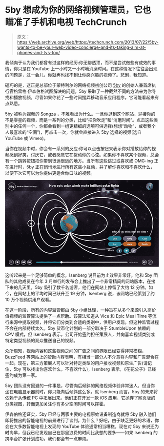 # 5by 想成为你的网络视频管理员，它也瞄准了手机和电视 TechCrunch

> 原文：<https://web.archive.org/web/https://techcrunch.com/2013/07/22/5by-wants-to-be-your-web-video-concierge-and-its-taking-aim-at-phones-and-tvs-too/>

我倾向于认为我们都曾有过这样的经历:你无聊透顶，而不是尝试做些有成效的事情，你只是在 YouTube 上一小时又一小时地消磨时间。在这种情况下往往会出现的问题是，过一会儿，你就再也找不到让你感兴趣的视频了。悲剧，我知道。

碰巧的是，这正是总部位于蒙特利尔的网络视频初创公司 [5by](https://web.archive.org/web/20221224143933/http://www.5by.com/) 的创始人兼首席执行官格雷格·伊森伯格试图解决的问题。5by 采取了一种截然不同的方法来为你寻找和播放视频，尽管如果你花了一些时间摆弄移动音乐应用程序，它可能看起来有点熟悉。

5by 被称为视频的 [Songza](https://web.archive.org/web/20221224143933/http://techcrunch.com/tag/songza) ，不难看出为什么。一旦你逛到这个网站，迎接你的不是零星的视频，而是一系列的分类，比如“把你吹走”和“消磨时间”。点击这些类别中的任何一个，你都会看到一组更精细的选项可供选择(想想“动物”，或者我个人最喜欢的“空间”)，再点击一次，你就会直接进入 5by 选择的视频(选自 YouTube 或 Vimeo)。

当你在视频中时，你会有一系列的反应:你可以点击按钮来表示你对播放给你的视频感到好笑，讨厌它，或者感觉它在拨动你的心弦。如果你不喜欢某个视频，总会有一个跳转按钮把你带到很远很远的地方。当所有这些跳过或喜欢或 OMG-ing 正在进行时，5by 正在悄悄地进行所有这些小互动，并了解你喜欢和不喜欢什么，以便下次它可以为你提供更适合你口味的视频。

![5by-videos](img/57cfc22898b13a233a6ea3da9935368f.png)

这听起来是一个足够简单的概念，Isenberg 说目前为止效果非常好。他和 5by 团队的其他成员在今年 3 月举行的发布会上推出了一个非常精简的网站版本，在接下来的几天里，5by 吸引了数千名游客，他们在网站上停留了大约 12 分钟。如今，在网站上的平均时间已跃升至 19 分钟，Isenberg 说，该网站已经策划了约 10 万个视频供用户观看。

在这一阶段，所有的内容监管都由 5by 小组处理，一种旨在从多个来源引入高价值视频的监管算法提供了一点帮助。该算法知道从 Vice 和 Epic Meal Time 等流行来源中提取视频，并将它们分类到合适的类别中，供用户发现。但这种监管过程不会在内部持续太久。5by 货币化计划的一部分取决于 StumbleUpon 依赖的 CPV 模式，但 Isenberg 表示，公司开始签约担任策展人，并向喜欢视频类别或特定类型视频的观众推送自己的视频。

众所周知，视频内容和这些视频之间的广告之间的界限已经变得非常模糊，BuzzFeed 等网站上的赞助内容表明，有相当一部分人不介意将内容和广告混合在一起。现在，第三方策展人可以针对特定类型的用户接收视频和原生广告(请记住，5by 可以找出你喜欢什么，不喜欢什么)，Isenberg 表示，《花花公子》已经签约成为第一家。

5by 团队没有回避的一件事是，尽管向后倾斜的网络视频体验非常迷人，但当你坐在电脑显示器前时，你只能向后倾斜这么多。就 Isenberg 而言，5by 的未来将依赖于从传统 PC 中拓展出来。他们正在开发一款 iOS 应用，它抛弃了网页版的分类视图，转而更加关注你有多少空闲时间可以挥霍。

伊森伯格还证实，5by 已经与两家主要的电视原始设备制造商就将 5by 融入他们即将推出的智能电视的前景进行了谈判。为什么？好吧，由于缺乏更好的术语，你会在大多数智能电视上发现的 YouTube 体验通常相当糟糕。现在对 5by 来说还为时尚早，但我已经发现自己在那里浪费的时间比我想的要多——如果 Isenberg 的跨平台扩张计划成功，我们都会有一点麻烦。